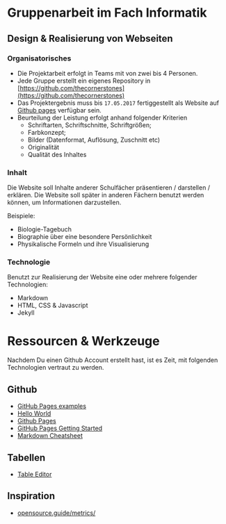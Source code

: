 # Gruppenarbeit im Fach Informatik
## Design & Realisierung von Webseiten


### Organisatorisches
* Die Projektarbeit erfolgt in Teams mit von zwei bis 4 Personen.
* Jede Gruppe erstellt ein eigenes Repository in [https://github.com/thecornerstones](https://github.com/thecornerstones)
* Das Projektergebnis muss bis `17.05.2017` fertiggestellt als Website auf [Github pages](https://pages.github.com/) verfügbar sein.
* Beurteilung der Leistung erfolgt anhand folgender Kriterien
	* Schriftarten, Schriftschnitte, Schriftgrößen;
	* Farbkonzept;
	* Bilder (Datenformat, Auflösung, Zuschnitt etc)
	* Originalität
	* Qualität des Inhaltes

### Inhalt
Die Website soll Inhalte anderer Schulfächer präsentieren / darstellen / erklären.
Die Website soll später in anderen Fächern benutzt werden können, um Informationen darzustellen.

Beispiele:

* Biologie-Tagebuch
* Biographie über eine besondere Persönlichkeit
* Physikalische Formeln und ihre Visualisierung

### Technologie
Benutzt zur Realisierung der Website eine oder mehrere folgender Technologien:

* Markdown
* HTML, CSS & Javascript
* Jekyll

# Ressourcen & Werkzeuge
Nachdem Du einen Github Account erstellt hast, ist es Zeit, mit folgenden Technologien vertraut zu werden.

## Github
* [GitHub Pages examples](https://github.com/showcases/github-pages-examples)
* [Hello World](https://guides.github.com/activities/hello-world/)
* [Github Pages](https://www.youtube.com/watch?v=2MsN8gpT6jY)
* [GitHub Pages Getting Started](https://www.youtube.com/watch?v=RaKX4A5EiQo)
* [Markdown Cheatsheet](https://github.com/adam-p/markdown-here/wiki/Markdown-Cheatsheet)

## Tabellen

* [Table Editor](http://truben.no/table/)

## Inspiration
* [opensource.guide/metrics/](https://opensource.guide/metrics/)

